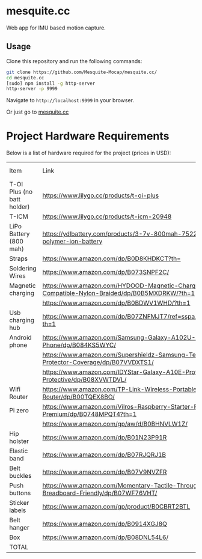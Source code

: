# mesquite.cc

Web app for IMU based motion capture.

## Usage

Clone this repository and run the following commands:

```bash
git clone https://github.com/Mesquite-Mocap/mesquite.cc/
cd mesquite.cc
[sudo] npm install -g http-server
http-server -p 9999
```

Navigate to `http://localhost:9999` in your browser.

Or just go to [mesquite.cc](https://mesquite.cc)


# Project Hardware Requirements

Below is a list of hardware required for the project (prices in USD):

<table class="waffle" cellspacing="0" cellpadding="0">
        <tbody>
            <tr style="height: 20px">
                <td class="s0" dir="ltr">Item</td>
                <td class="s0" dir="ltr">Link</td>
                <td class="s0" dir="ltr">Unit Price</td>
                <td class="s0" dir="ltr">Units</td>
                <td class="s0" dir="ltr">Total Price</td>
            </tr>
            <tr style="height: 20px">
                <td class="s1" dir="ltr">T-OI Plus (no batt holder)</td>
                <td class="s2" dir="ltr"><a target="_blank"
                        href="https://www.lilygo.cc/products/t-oi-plus">https://www.lilygo.cc/products/t-oi-plus</a>
                </td>
                <td class="s3" dir="ltr">5.5</td>
                <td class="s3" dir="ltr">14</td>
                <td class="s3">77</td>
            </tr>
            <tr style="height: 20px">
                <td class="s1" dir="ltr">T-ICM</td>
                <td class="s2" dir="ltr"><a target="_blank"
                        href="https://www.lilygo.cc/products/t-icm-20948">https://www.lilygo.cc/products/t-icm-20948</a>
                </td>
                <td class="s3" dir="ltr">5.22</td>
                <td class="s3" dir="ltr">14</td>
                <td class="s3">73.08</td>
            </tr>
            <tr style="height: 20px">
                <td class="s1" dir="ltr">LiPo Battery (800 mah)</td>
                <td class="s2" dir="ltr"><a target="_blank"
                        href="https://ydlbattery.com/products/3-7v-800mah-752248-lithium-polymer-ion-battery">https://ydlbattery.com/products/3-7v-800mah-752248-lithium-polymer-ion-battery</a>
                </td>
                <td class="s3" dir="ltr">4</td>
                <td class="s3" dir="ltr">14</td>
                <td class="s3">56</td>
            </tr>
            <tr style="height: 20px">
                <td class="s1" dir="ltr">Straps</td>
                <td class="s2" dir="ltr"><a target="_blank"
                        href="https://www.amazon.com/dp/B0D8KHDKCT?th=">https://www.amazon.com/dp/B0D8KHDKCT?th=</a>
                </td>
                <td class="s3" dir="ltr">18.99</td>
                <td class="s3" dir="ltr">1</td>
                <td class="s3">18.99</td>
            </tr>
            <tr style="height: 20px">
                <td class="s1" dir="ltr">Soldering Wires</td>
                <td class="s2" dir="ltr"><a target="_blank"
                        href="https://www.amazon.com/dp/B073SNPF2C/">https://www.amazon.com/dp/B073SNPF2C/</a></td>
                <td class="s3" dir="ltr">8.59</td>
                <td class="s3" dir="ltr">1</td>
                <td class="s3">8.59</td>
            </tr>
            <tr style="height: 20px">
                <td class="s1" dir="ltr">Magnetic charging</td>
                <td class="s2" dir="ltr"><a target="_blank"
                        href="https://www.amazon.com/HYDOOD-Magnetic-Charging-Compatible-Nylon-Braided/dp/B0B5MXDRKW/?th=1">https://www.amazon.com/HYDOOD-Magnetic-Charging-Compatible-Nylon-Braided/dp/B0B5MXDRKW/?th=1</a>
                </td>
                <td class="s3" dir="ltr">19.99</td>
                <td class="s3" dir="ltr">3</td>
                <td class="s3">59.97</td>
            </tr>
            <tr style="height: 20px">
                <td></td>
                <td class="s2" dir="ltr"><a target="_blank"
                        href="https://www.amazon.com/dp/B0BDWV1WHD/?th=1">https://www.amazon.com/dp/B0BDWV1WHD/?th=1</a>
                </td>
                <td class="s3" dir="ltr">9.99</td>
                <td class="s3" dir="ltr">2</td>
                <td class="s3">19.98</td>
            </tr>
            <tr style="height: 20px">
                <td class="s1" dir="ltr">Usb charging hub</td>
                <td class="s2" dir="ltr"><a target="_blank"
                        href="https://www.amazon.com/dp/B07ZNFMJT7/ref=sspa_dk_detail_4?th=1">https://www.amazon.com/dp/B07ZNFMJT7/ref=sspa_dk_detail_4?th=1</a>
                </td>
                <td class="s3" dir="ltr">24.99</td>
                <td class="s3" dir="ltr">1</td>
                <td class="s3">24.99</td>
            </tr>
            <tr style="height: 20px">
                <td class="s1" dir="ltr">Android phone</td>
                <td class="s2" dir="ltr"><a target="_blank"
                        href="https://www.amazon.com/Samsung-Galaxy-A102U-Unlocked-Phone/dp/B084KS5WYC/">https://www.amazon.com/Samsung-Galaxy-A102U-Unlocked-Phone/dp/B084KS5WYC/</a>
                </td>
                <td class="s3" dir="ltr">70</td>
                <td class="s3" dir="ltr">1</td>
                <td class="s3">70</td>
            </tr>
            <tr style="height: 20px">
                <td class="s1" dir="ltr"></td>
                <td class="s2" dir="ltr"><a target="_blank"
                        href="https://www.amazon.com/Supershieldz-Samsung-Tempered-Protector-Coverage/dp/B07VVDXTS1/">https://www.amazon.com/Supershieldz-Samsung-Tempered-Protector-Coverage/dp/B07VVDXTS1/</a>
                </td>
                <td class="s3" dir="ltr">7.99</td>
                <td class="s3" dir="ltr">1</td>
                <td class="s3">7.99</td>
            </tr>
            <tr style="height: 20px">
                <td></td>
                <td class="s2" dir="ltr"><a target="_blank"
                        href="https://www.amazon.com/IDYStar-Galaxy-A10E-Protector-Protective/dp/B08XVWTDVL/">https://www.amazon.com/IDYStar-Galaxy-A10E-Protector-Protective/dp/B08XVWTDVL/</a>
                </td>
                <td class="s3" dir="ltr">9.89</td>
                <td class="s3" dir="ltr">1</td>
                <td class="s3">9.89</td>
            </tr>
            <tr style="height: 20px">
                <td class="s1" dir="ltr">Wifi Router</td>
                <td class="s2" dir="ltr"><a target="_blank"
                        href="https://www.amazon.com/TP-Link-Wireless-Portable-Travel-Router/dp/B00TQEX8BO/">https://www.amazon.com/TP-Link-Wireless-Portable-Travel-Router/dp/B00TQEX8BO/</a>
                </td>
                <td class="s3" dir="ltr">26.99</td>
                <td class="s3" dir="ltr">1</td>
                <td class="s3">26.99</td>
            </tr>
            <tr style="height: 20px">
                <td class="s1" dir="ltr">Pi zero</td>
                <td class="s2" dir="ltr"><a target="_blank"
                        href="https://www.amazon.com/Vilros-Raspberry-Starter-Power-Premium/dp/B0748MPQT4?th=1">https://www.amazon.com/Vilros-Raspberry-Starter-Power-Premium/dp/B0748MPQT4?th=1</a>
                </td>
                <td class="s3" dir="ltr">34.99</td>
                <td class="s3" dir="ltr">1</td>
                <td class="s3">34.99</td>
            </tr>
            <tr style="height: 20px">
                <td></td>
                <td class="s2" dir="ltr"><a target="_blank"
                        href="https://www.amazon.com/gp/aw/d/B0BHNVLW1Z/">https://www.amazon.com/gp/aw/d/B0BHNVLW1Z/</a>
                </td>
                <td class="s3" dir="ltr">7.99</td>
                <td class="s3" dir="ltr">1</td>
                <td class="s3">7.99</td>
            </tr>
            <tr style="height: 20px">
                <td class="s1" dir="ltr">Hip holster</td>
                <td class="s2" dir="ltr"><a target="_blank"
                        href="https://www.amazon.com/dp/B01N23P91R">https://www.amazon.com/dp/B01N23P91R</a></td>
                <td class="s3" dir="ltr">11.99</td>
                <td class="s3" dir="ltr">1</td>
                <td class="s3">11.99</td>
            </tr>
            <tr style="height: 20px">
                <td class="s1" dir="ltr">Elastic band</td>
                <td class="s2" dir="ltr"><a target="_blank"
                        href="https://www.amazon.com/dp/B07RJQRJ1B">https://www.amazon.com/dp/B07RJQRJ1B</a></td>
                <td class="s3" dir="ltr">6.99</td>
                <td class="s3" dir="ltr">1</td>
                <td class="s3">6.99</td>
            </tr>
            <tr style="height: 20px">
                <td class="s1" dir="ltr">Belt buckles</td>
                <td class="s2" dir="ltr"><a target="_blank"
                        href="https://www.amazon.com/dp/B07V9NVZFR">https://www.amazon.com/dp/B07V9NVZFR</a></td>
                <td class="s3" dir="ltr">7.99</td>
                <td class="s3" dir="ltr">2</td>
                <td class="s3">15.98</td>
            </tr>
            <tr style="height: 20px">
                <td class="s1" dir="ltr">Push buttons</td>
                <td class="s2" dir="ltr"><a target="_blank"
                        href="https://www.amazon.com/Momentary-Tactile-Through-Breadboard-Friendly/dp/B07WF76VHT/">https://www.amazon.com/Momentary-Tactile-Through-Breadboard-Friendly/dp/B07WF76VHT/</a>
                </td>
                <td class="s3" dir="ltr">5.99</td>
                <td class="s3" dir="ltr">1</td>
                <td class="s3">5.99</td>
            </tr>
            <tr style="height: 20px">
                <td class="s1" dir="ltr">Sticker labels</td>
                <td class="s2" dir="ltr"><a target="_blank"
                        href="https://www.amazon.com/gp/product/B0CBRT2BTL">https://www.amazon.com/gp/product/B0CBRT2BTL</a>
                </td>
                <td class="s3" dir="ltr">10.5</td>
                <td class="s3" dir="ltr">1</td>
                <td class="s3">10.5</td>
            </tr>
            <tr style="height: 20px">
                <td class="s1" dir="ltr">Belt hanger</td>
                <td class="s2" dir="ltr"><a target="_blank"
                        href="https://www.amazon.com/dp/B0914XGJ8Q">https://www.amazon.com/dp/B0914XGJ8Q</a></td>
                <td class="s3" dir="ltr">5.99</td>
                <td class="s3" dir="ltr">1</td>
                <td class="s3">5.99</td>
            </tr>
            <tr style="height: 20px">
                <td class="s1" dir="ltr">Box</td>
                <td class="s2" dir="ltr"><a target="_blank"
                        href="https://www.amazon.com/dp/B08DNL54L6/">https://www.amazon.com/dp/B08DNL54L6/</a></td>
                <td class="s3" dir="ltr">24.99</td>
                <td class="s3" dir="ltr">1</td>
                <td class="s3">24.99</td>
            </tr>
            <tr style="height: 20px">
                <td class="s0" dir="ltr">TOTAL</td>
                <td class="s0"></td>
                <td class="s0"></td>
                <td class="s0"></td>
                <td class="s4"><b>578.88</b></td>
            </tr>
        </tbody>
</table>